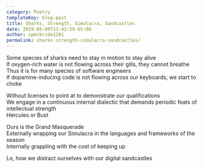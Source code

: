```yaml
---
category: Poetry
templateKey: blog-post
title: Sharks, Strength, Simulacra, Sandcastles
date: 2019-05-09T13:43:59-05:00 
author: spmcbride1201
permalink: sharks-strength-simulacra-sandcastles/
---
```


Some species of sharks need to stay in motion to stay alive <br/>
If oxygen-rich water is not flowing across their gills, they cannot breathe <br/>
Thus it is for many species of software engineers <br/>
If dopamine-inducing code is not flowing across our keyboards, we start to choke <br/>

Without licenses to point at to demonstrate our qualifications <br/>
We engage in a continuous internal dialectic that demands periodic feats of intellectual strength <br/>
Hercules or Bust <br/>

Ours is the Grand Masquerade <br/>
Externally wrapping our Simulacra in the languages and frameworks of the season <br/>
Internally grappling with the cost of keeping up <br/>

Lo, how we distract ourselves with our digital sandcastles 
